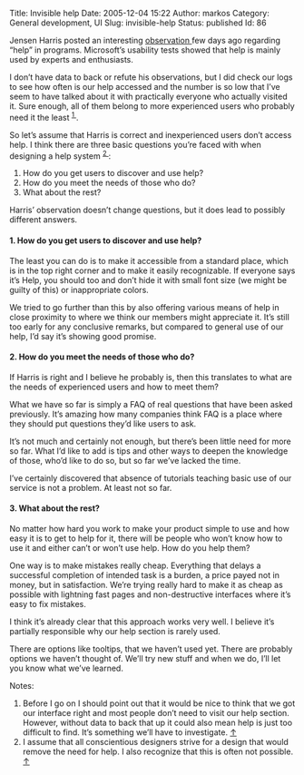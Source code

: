 Title: Invisible help
Date: 2005-12-04 15:22
Author: markos
Category: General development, UI
Slug: invisible-help
Status: published
Id: 86

<div>
 <p>
  Jensen Harris posted an interesting
  <a href="http://blogs.msdn.com/jensenh/archive/2005/11/29/497861.aspx">
   observation
  </a>
  few days ago regarding “help” in programs. Microsoft’s usability tests showed that help is mainly used by experts and enthusiasts.
 </p>
 <p>
  I don’t have data to back or refute his observations, but I did check our logs to see how often is our help accessed and the number is so low that I’ve seem to have talked about it with practically everyone who actually visited it. Sure enough, all of them belong to more experienced users who probably need it the least
  <sup>
   <a href="#invhelp1-2005-12-04">
    1
   </a>
   <a name="invhelp01-2005-12-04">
   </a>
  </sup>
  .
 </p>
 <p>
  So let’s assume that Harris is correct and inexperienced users don’t access help. I think there are three basic questions you’re faced with when designing a help system
  <sup>
   <a href="#invhelp2-2005-12-04">
    2
   </a>
   <a name="invhelp02-2005-12-04">
   </a>
  </sup>
  :
 </p>
 <ol>
  <li>
   How do you get users to discover and use help?
  </li>
  <li>
   How do you meet the needs of those who do?
  </li>
  <li>
   What about the rest?
  </li>
 </ol>
 <p>
  Harris’ observation doesn’t change questions, but it does lead to possibly different answers.
 </p>
 <h4>
  1. How do you get users to discover and use help?
 </h4>
 <p>
  The least you can do is to make it accessible from a standard place, which is in the top right corner and to make it easily recognizable. If everyone says it’s Help, you should too and don’t hide it with small font size (we might be guilty of this) or inappropriate colors.
 </p>
 <p>
  We tried to go further than this by also offering various means of help in close proximity to where we think our members might appreciate it. It’s still too early for any conclusive remarks, but compared to general use of our help, I’d say it’s showing good promise.
 </p>
 <h4>
  2. How do you meet the needs of those who do?
 </h4>
 <p>
  If Harris is right and I believe he probably is, then this translates to what are the needs of experienced users and how to meet them?
 </p>
 <p>
  What we have so far is simply a FAQ of real questions that have been asked previously. It’s amazing how many companies think FAQ is a place where they should put questions they’d like users to ask.
 </p>
 <p>
  It’s not much and certainly not enough, but there’s been little need for more so far. What I’d like to add is tips and other ways to deepen the knowledge of those, who’d like to do so, but so far we’ve lacked the time.
 </p>
 <p>
  I’ve certainly discovered that absence of tutorials teaching basic use of our service is not a problem. At least not so far.
 </p>
 <h4>
  3. What about the rest?
 </h4>
 <p>
  No matter how hard you work to make your product simple to use and how easy it is to get to help for it, there will be people who won’t know how to use it and either can’t or won’t use help. How do you help them?
 </p>
 <p>
  One way is to make mistakes really cheap. Everything that delays a successful completion of intended task is a burden, a price payed not in money, but in satisfaction. We’re trying really hard to make it as cheap as possible with lightning fast pages and non-destructive interfaces where it’s easy to fix mistakes.
 </p>
 <p>
  I think it’s already clear that this approach works very well. I believe it’s partially responsible why our help section is rarely used.
 </p>
 <p>
  There are options like tooltips, that we haven’t used yet. There are probably options we haven’t thought of. We’ll try new stuff and when we do, I’ll let you know what we’ve learned.
 </p>
 <p>
  Notes:
 </p>
 <ol>
  <li>
   <a name="invhelp1-2005-12-04">
   </a>
   Before I go on I should point out that it would be nice to think that we got our interface right and most people don’t need to visit our help section. However, without data to back that up it could also mean help is just too difficult to find. It’s something we’ll have to investigate.
   <a href="#invhelp01-2005-12-04">
    ↑
   </a>
  </li>
  <li>
   <a name="invhelp2-2005-12-04">
   </a>
   I assume that all conscientious designers strive for a design that would remove the need for help. I also recognize that this is often not possible.
   <a href="#invhelp02-2005-12-04">
    ↑
   </a>
  </li>
 </ol>
</div>
